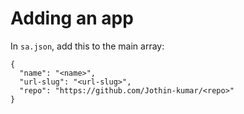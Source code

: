 # Adding an app
In `sa.json`, add this to the main array:
```
{
  "name": "<name>",
  "url-slug": "<url-slug>",
  "repo": "https://github.com/Jothin-kumar/<repo>"
}
```
